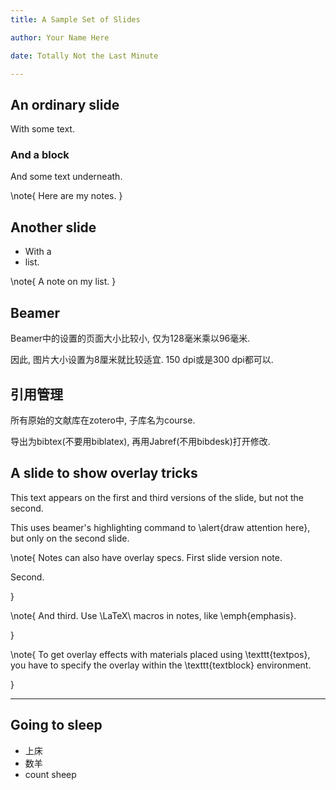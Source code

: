 ```yaml
---
title: A Sample Set of Slides

author: Your Name Here

date: Totally Not the Last Minute

---
```


## An ordinary slide

With some text.

### And a block

And some text underneath.

\note{
Here are my notes.
}

## Another slide

- With a
- list.

\note{
A note on my list.
}

## Beamer

Beamer中的设置的页面大小比较小, 仅为128毫米乘以96毫米.

因此, 图片大小设置为8厘米就比较适宜. 150 dpi或是300 dpi都可以.

## 引用管理

所有原始的文献库在zotero中, 子库名为course.

导出为bibtex(不要用biblatex), 再用Jabref(不用bibdesk)打开修改.

## A slide to show overlay tricks

This text appears on the first and third versions of the slide, but not the second.

This uses beamer's highlighting command to \alert{draw attention here}, but only on the second slide.

\note{
Notes can also have overlay specs. First slide version note.

Second.

}

\note{
And third. Use \LaTeX\ macros in notes, like \emph{emphasis}.

}

\note{
To get overlay effects with materials placed using \texttt{textpos}, you have to specify the overlay within the \texttt{textblock} environment.

}

---

## Going to sleep

- 上床
- 数羊
- count sheep

